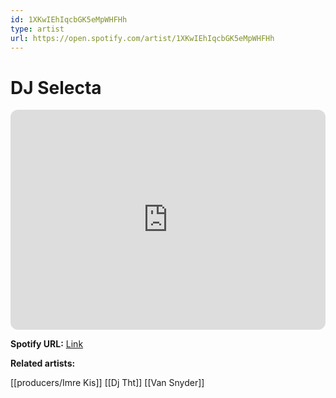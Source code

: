 ```yaml
---
id: 1XKwIEhIqcbGK5eMpWHFHh
type: artist
url: https://open.spotify.com/artist/1XKwIEhIqcbGK5eMpWHFHh
---
```

# DJ Selecta

<iframe style="border-radius:12px" src="https://open.spotify.com/embed/artist/1XKwIEhIqcbGK5eMpWHFHh" width="100%" height="352" frameBorder="0" allowfullscreen="" allow="autoplay; clipboard-write; encrypted-media; fullscreen; picture-in-picture" loading="lazy"></iframe>

**Spotify URL:** [Link](https://open.spotify.com/artist/1XKwIEhIqcbGK5eMpWHFHh)

**Related artists:**

[[producers/Imre Kis]]
[[Dj Tht]]
[[Van Snyder]]
